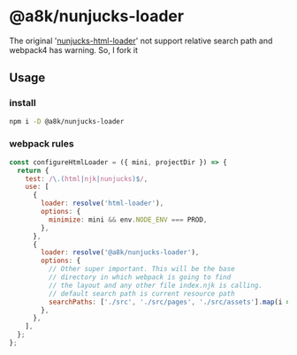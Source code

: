 # @a8k/nunjucks-loader

The original '[nunjucks-html-loader](https://github.com/ryanhornberger/nunjucks-html-loader)' not support relative search path and webpack4 has warning. So, I fork it

## Usage

### install

```bash
npm i -D @a8k/nunjucks-loader
```

### webpack rules

```js
const configureHtmlLoader = ({ mini, projectDir }) => {
  return {
    test: /\.(html|njk|nunjucks)$/,
    use: [
      {
        loader: resolve('html-loader'),
        options: {
          minimize: mini && env.NODE_ENV === PROD,
        },
      },
      {
        loader: resolve('@a8k/nunjucks-loader'),
        options: {
          // Other super important. This will be the base
          // directory in which webpack is going to find
          // the layout and any other file index.njk is calling.
          // default search path is current resource path
          searchPaths: ['./src', './src/pages', './src/assets'].map(i => path.join(projectDir, i)),
        },
      },
    ],
  };
};
```
